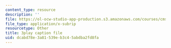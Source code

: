 ```yaml
---
content_type: resource
description: ''
file: https://ol-ocw-studio-app-production.s3.amazonaws.com/courses/cms-608-game-design-spring-2014/dcabd78e3a81539eb3c45abdba2fd8fa_1506661.vtt
file_type: application/x-subrip
resourcetype: Other
title: 3play caption file
uid: dcabd78e-3a81-539e-b3c4-5abdba2fd8fa
---
```

